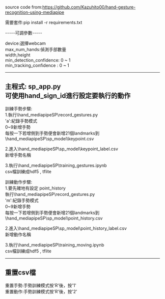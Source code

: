 source code from:https://github.com/Kazuhito00/hand-gesture-recognition-using-mediapipe


需要套件:pip install -r requirements.txt  

-----可調參數-----

device:選擇webcam  
max_num_hands:偵測手部數量  
width,height  
min_detection_confidence: 0 ~ 1  
min_tracking_confidence : 0 ~ 1  

----------------
主程式: sp_app.py  
可使用hand_sign_id進行設定要執行的動作
----------------
訓練手勢步驟:  
1.執行\hand_mediapipeSP\record_gestures.py  
    'a':紀錄手勢模式  
    0~9新增手勢  
    每按一下若增側到手勢便會新增21個landmarks到\hand_mediapipeSP\sp_model\keypoint.csv  
  
2.進入\hand_mediapipeSP\sp_model\keypoint_label.csv  
    新增手勢名稱  
  
3.執行\hand_mediapipeSP\training_gestures.ipynb  
    csv檔訓練成hdf5 , tflite  
  
訓練動作步驟:  
1.要先確地有設定 point_history  
    執行\hand_mediapipeSP\record_gestures.py  
    'm':紀錄手勢模式  
    0~9新增手勢  
    每按一下若增側到手勢便會新增21個landmarks到\hand_mediapipeSP\sp_model\point_history.csv  
  
2.進入\hand_mediapipeSP\sp_model\point_history_label.csv  
    新增動作名稱  
  
3.執行\hand_mediapipeSP\training_moving.ipynb  
    csv檔訓練成hdf5 , tflite  
  
----------------
重置csv檔
----------------
  
重置手勢:手勢訓練模式按'R'後，按'1'  
重置動作:手勢訓練模式按'R'後，按'2'  
